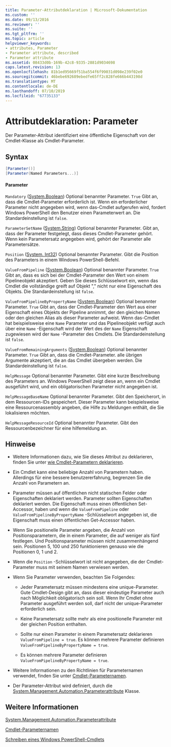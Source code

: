 ```yaml
---
title: Parameter-Attributdeklaration | Microsoft-Dokumentation
ms.custom: ''
ms.date: 09/13/2016
ms.reviewer: ''
ms.suite: ''
ms.tgt_pltfrm: ''
ms.topic: article
helpviewer_keywords:
- attributes, Parameter
- Parameter attribute, described
- Parameter attribute
ms.assetid: 08433d0b-169b-42c8-9335-2881d9034698
caps.latest.revision: 13
ms.openlocfilehash: 81b1ed95669f51ba554f6f99031d098e239f02e0
ms.sourcegitcommit: 46bebe692689ebedfe65ff2c828fe666b443198d
ms.translationtype: MT
ms.contentlocale: de-DE
ms.lasthandoff: 07/10/2019
ms.locfileid: "67735133"
---
```

# <a name="parameter-attribute-declaration"></a>Attributdeklaration: Parameter

Der Parameter-Attribut identifiziert eine öffentliche Eigenschaft von der Cmdlet-Klasse als Cmdlet-Parameter.

## <a name="syntax"></a>Syntax

```csharp
[Parameter()]
[Parameter(Named Parameters...)]
```

#### <a name="parameters"></a>Parameter

`Mandatory` ([System.Boolean](/dotnet/api/System.Boolean)) Optional benannter Parameter. `True` Gibt an, dass die Cmdlet-Parameter erforderlich ist. Wenn ein erforderlicher Parameter nicht angegeben wird, wenn das-Cmdlet aufgerufen wird, fordert Windows PowerShell den Benutzer einen Parameterwert an. Die Standardeinstellung ist `false`.

`ParameterSetName` ([System.String](/dotnet/api/System.String)) Optional benannter Parameter. Gibt an, dass der Parameter festgelegt, dass dieses Cmdlet-Parameter gehört. Wenn kein Parametersatz angegeben wird, gehört der Parameter alle Parametersätze.

`Position` ([System. Int32](/dotnet/api/System.Int32)) Optional benannter Parameter. Gibt die Position des Parameters in einem Windows PowerShell-Befehl.

`ValueFromPipeline` ([System.Boolean](/dotnet/api/System.Boolean)) Optional benannter Parameter. `True` Gibt an, dass es sich bei der Cmdlet-Parameter den Wert von einem Pipelineobjekt akzeptiert. Geben Sie dieses Schlüsselwort ein, wenn das Cmdlet die vollständige greift auf Objekt "," nicht nur eine Eigenschaft des Objekts. Die Standardeinstellung ist `false`.

`ValueFromPipelineByPropertyName` ([System.Boolean](/dotnet/api/System.Boolean)) Optional benannter Parameter. `True` Gibt an, dass der Cmdlet-Parameter den Wert aus einer Eigenschaft eines Objekts der Pipeline annimmt, der den gleichen Namen oder den gleichen Alias als dieser Parameter aufweist. Wenn das-Cmdlet hat beispielsweise eine `Name` Parameter und das Pipelineobjekt verfügt auch über eine `Name` -Eigenschaft wird der Wert des der `Name` Eigenschaft zugewiesen wird der `Name` -Parameter des Cmdlets. Die Standardeinstellung ist `false`.

`ValueFromRemainingArguments` ([System.Boolean](/dotnet/api/System.Boolean)) Optional benannter Parameter. `True` Gibt an, dass die Cmdlet-Parameter. alle übrigen Argumente akzeptiert, die an das Cmdlet übergeben werden. Die Standardeinstellung ist `false`.

`HelpMessage` Optional benannter Parameter. Gibt eine kurze Beschreibung des Parameters an. Windows PowerShell zeigt diese an, wenn ein Cmdlet ausgeführt wird, und ein obligatorischen Parameter nicht angegeben ist.

`HelpMessageBaseName` Optional benannter Parameter. Gibt den Speicherort, in dem Ressourcen-IDs gespeichert. Dieser Parameter kann beispielsweise eine Ressourcenassembly angeben, die Hilfe zu Meldungen enthält, die Sie lokalisieren möchten.

`HelpMessageResourceId` Optional benannter Parameter. Gibt den Ressourcenbezeichner für eine hilfemeldung an.

## <a name="remarks"></a>Hinweise

- Weitere Informationen dazu, wie Sie dieses Attribut zu deklarieren, finden Sie unter [wie Cmdlet-Parametern deklarieren](./how-to-declare-cmdlet-parameters.md).

- Ein Cmdlet kann eine beliebige Anzahl von Parametern haben. Allerdings für eine bessere benutzererfahrung, begrenzen Sie die Anzahl von Parametern an.

- Parameter müssen auf öffentlichen nicht statischen Felder oder Eigenschaften deklariert werden. Parameter sollten Eigenschaften deklariert werden. Die Eigenschaft muss einen öffentlichen Set-Accessor, haben und wenn die `ValueFromPipeline` oder `ValueFromPipelineByPropertyName` -Schlüsselwort angegeben ist, die Eigenschaft muss einen öffentlichen Get-Accessor haben.

- Wenn Sie positionelle Parameter angeben, die Anzahl von Positionsparametern, die in einem Parameter, die auf weniger als fünf festlegen. Und Positionsparameter müssen nicht zusammenhängend sein. Positionen 5, 100 und 250 funktionieren genauso wie die Positionen 0, 1 und 2.

- Wenn die `Position` -Schlüsselwort ist nicht angegeben, die der Cmdlet-Parameter muss mit seinem Namen verwiesen werden.

- Wenn Sie Parameter verwenden, beachten Sie Folgendes:

    - Jeder Parametersatz müssen mindestens eine unique-Parameter. Gute Cmdlet-Design gibt an, dass dieser eindeutige Parameter auch nach Möglichkeit obligatorisch sein soll. Wenn Ihr Cmdlet ohne Parameter ausgeführt werden soll, darf nicht der unique-Parameter erforderlich sein.

    - Keine Parametersatz sollte mehr als eine positionelle Parameter mit der gleichen Position enthalten.

    - Sollte nur einen Parameter in einem Parametersatz deklarieren `ValueFromPipeline = true`. Es können mehrere Parameter definieren `ValueFromPipelineByPropertyName = true`.

    - Es können mehrere Parameter definieren `ValueFromPipelineByPropertyName = true`.

- Weitere Informationen zu den Richtlinien für Parameternamen verwendet, finden Sie unter [Cmdlet-Parameternamen](standard-cmdlet-parameter-names-and-types.md).

- Der Parameter-Attribut wird definiert, durch die [System.Management.Automation.Parameterattribute](/dotnet/api/System.Management.Automation.ParameterAttribute) Klasse.

## <a name="see-also"></a>Weitere Informationen

[System.Management.Automation.Parameterattribute](/dotnet/api/System.Management.Automation.ParameterAttribute)

[Cmdlet-Parameternamen](standard-cmdlet-parameter-names-and-types.md)

[Schreiben eines Windows PowerShell-Cmdlets](./writing-a-windows-powershell-cmdlet.md)
